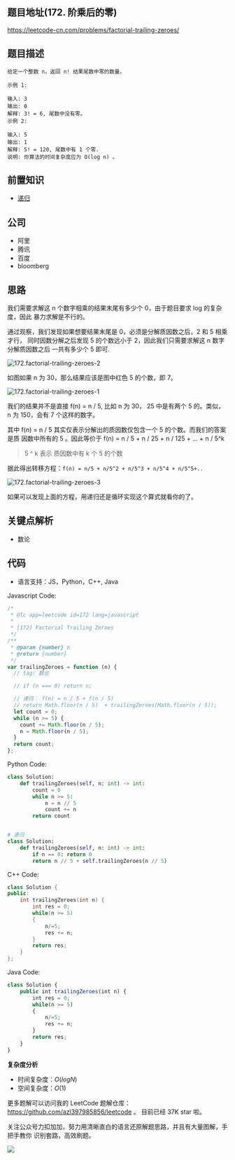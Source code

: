 ## 题目地址(172. 阶乘后的零)

https://leetcode-cn.com/problems/factorial-trailing-zeroes/

## 题目描述

```
给定一个整数 n，返回 n! 结果尾数中零的数量。

示例 1:

输入: 3
输出: 0
解释: 3! = 6, 尾数中没有零。
示例 2:

输入: 5
输出: 1
解释: 5! = 120, 尾数中有 1 个零.
说明: 你算法的时间复杂度应为 O(log n) 。

```

## 前置知识

- [递归](https://github.com/azl397985856/leetcode/blob/master/thinkings/basic-data-structure.md)

## 公司

- 阿里
- 腾讯
- 百度
- bloomberg

## 思路

我们需要求解这 n 个数字相乘的结果末尾有多少个 0，由于题目要求 log 的复杂度，因此
暴力求解是不行的。

通过观察，我们发现如果想要结果末尾是 0，必须是分解质因数之后，2 和 5 相乘才行，
同时因数分解之后发现 5 的个数远小于 2，因此我们只需要求解这 n 数字分解质因数之后
一共有多少个 5 即可.

![172.factorial-trailing-zeroes-2](https://tva1.sinaimg.cn/large/007S8ZIlly1ghlubdkzp7j30i10970t2.jpg)

如图如果 n 为 30，那么结果应该是图中红色 5 的个数，即 7。

![172.factorial-trailing-zeroes-1](https://tva1.sinaimg.cn/large/007S8ZIlly1ghlubf2c3fj30hr0b4aar.jpg)

我们的结果并不是直接 f(n) = n / 5, 比如 n 为 30， 25 中是有两个 5 的。类似，n 为
150，会有 7 个这样的数字。

其中 f(n) = n / 5 其实仅表示分解出的质因数仅包含一个 5 的个数。而我们的答案是质
因数中所有的 5 。因此等价于 f(n) = n / 5 + n / 25 + n / 125 + ... + n / 5^k

> 5 ^ k 表示 质因数中有 k 个 5 的个数

据此得出转移方程：`f(n) = n/5 + n/5^2 + n/5^3 + n/5^4 + n/5^5+..`

![172.factorial-trailing-zeroes-3](https://tva1.sinaimg.cn/large/007S8ZIlly1ghlubgxccqj30h3091t9i.jpg)

如果可以发现上面的方程，用递归还是循环实现这个算式就看你的了。

## 关键点解析

- 数论

## 代码

- 语言支持：JS，Python，C++, Java

Javascript Code:

```js
/*
 * @lc app=leetcode id=172 lang=javascript
 *
 * [172] Factorial Trailing Zeroes
 */
/**
 * @param {number} n
 * @return {number}
 */
var trailingZeroes = function (n) {
  // tag: 数论

  // if (n === 0) return n;

  // 递归： f(n) = n / 5 + f(n / 5)
  // return Math.floor(n / 5)  + trailingZeroes(Math.floor(n / 5));
  let count = 0;
  while (n >= 5) {
    count += Math.floor(n / 5);
    n = Math.floor(n / 5);
  }
  return count;
};
```

Python Code:

```python
class Solution:
    def trailingZeroes(self, n: int) -> int:
        count = 0
        while n >= 5:
            n = n // 5
            count += n
        return count


# 递归
class Solution:
    def trailingZeroes(self, n: int) -> int:
        if n == 0: return 0
        return n // 5 + self.trailingZeroes(n // 5)
```

C++ Code:

```c++
class Solution {
public:
    int trailingZeroes(int n) {
        int res = 0;
        while(n >= 5)
        {
            n/=5;
            res += n;
        }
        return res;
    }
};
```

Java Code:

```js
class Solution {
    public int trailingZeroes(int n) {
        int res = 0;
        while(n >= 5)
        {
            n/=5;
            res += n;
        }
        return res;
    }
}
```

**复杂度分析**

- 时间复杂度：$O(logN)$
- 空间复杂度：$O(1)$

更多题解可以访问我的 LeetCode 题解仓库：https://github.com/azl397985856/leetcode
。 目前已经 37K star 啦。

关注公众号力扣加加，努力用清晰直白的语言还原解题思路，并且有大量图解，手把手教你
识别套路，高效刷题。

![](https://tva1.sinaimg.cn/large/007S8ZIlly1gfcuzagjalj30p00dwabs.jpg)
